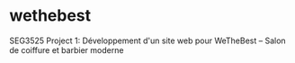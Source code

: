 # wethebest
SEG3525 Project 1: Développement d'un site web pour WeTheBest – Salon de coiffure et barbier moderne
